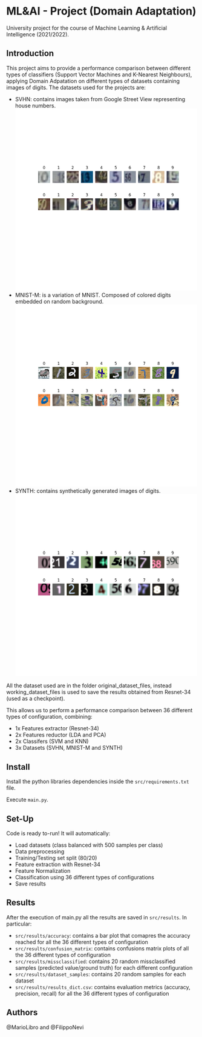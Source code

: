 # ML&AI - Project (Domain Adaptation)
University project for the course of Machine Learning & Artificial Intelligence (2021/2022).

## Introduction
This project aims to provide a performance comparison between different types of classifiers (Support Vector Machines and K-Nearest Neighbours), applying Domain Adpatation on different types of datasets containing images of digits.
The datasets used for the projects are: 
- SVHN: contains images taken from Google Street View representing house numbers.
  ![svhn](/src/results/dataset_samples/svhn.png)
- MNIST-M: is a variation of MNIST. Composed of colored digits embedded on random background.
  ![mnist-m](/src/results/dataset_samples/mnistm.png)
- SYNTH: contains synthetically generated images of digits.
  ![synth](/src/results/dataset_samples/synth.png)
  
All the dataset used are in the folder original_dataset_files, instead working_dataset_files is used to save the results obtained from Resnet-34 (used as a checkpoint).

This allows us to perform a performance comparison between 36 different types of configuration, combining:
- 1x Features extractor (Resnet-34)
- 2x Features reductor (LDA and PCA)
- 2x Classifers (SVM and KNN)
- 3x Datasets (SVHN, MNIST-M and SYNTH)

## Install
Install the python libraries dependencies inside the `src/requirements.txt` file.

Execute `main.py`.

## Set-Up
Code is ready to-run! 
It will automatically:
- Load datasets (class balanced with 500 samples per class)
- Data preprocessing 
- Training/Testing set split (80/20)
- Feature extraction with Resnet-34
- Feature Normalization
- Classification using 36 different types of configurations
- Save results

## Results
After the execution of main.py all the results are saved in `src/results`. In particular:
- `src/results/accuracy`: contains a bar plot that comapres the accuracy reached for all the 36 different types of configuration
- `src/results/confusion_matrix`: contains confusions matrix plots of all the 36 different types of configuration
- `src/results/missclassified`: contains 20 random missclassified samples (predicted value/ground truth) for each different configuration
- `src/results/dataset_samples`: contains 20 random samples for each dataset
- `src/results/results_dict.csv`: contains evaluation metrics (accuracy, precision, recall) for all the 36 different types of configuration

## Authors
@MarioLibro and @FilippoNevi
